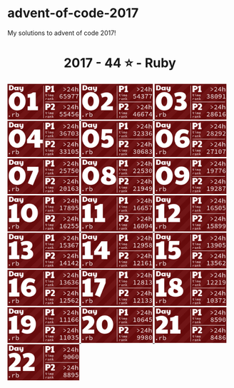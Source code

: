 # advent-of-code-2017

My solutions to advent of code 2017!

<!-- AOC TILES BEGIN -->
<h1 align="center">
  2017 - 44 ⭐ - Ruby
</h1>
<a href="12-01-17/main.rb">
  <img src=".aoc_tiles/tiles/2017/01.png" width="161px">
</a>
<a href="12-02-17/main.rb">
  <img src=".aoc_tiles/tiles/2017/02.png" width="161px">
</a>
<a href="12-03-17/main.rb">
  <img src=".aoc_tiles/tiles/2017/03.png" width="161px">
</a>
<a href="12-04-17/main.rb">
  <img src=".aoc_tiles/tiles/2017/04.png" width="161px">
</a>
<a href="12-05-17/main.rb">
  <img src=".aoc_tiles/tiles/2017/05.png" width="161px">
</a>
<a href="12-06-17/main.rb">
  <img src=".aoc_tiles/tiles/2017/06.png" width="161px">
</a>
<a href="12-07-17/main.rb">
  <img src=".aoc_tiles/tiles/2017/07.png" width="161px">
</a>
<a href="12-08-17/main.rb">
  <img src=".aoc_tiles/tiles/2017/08.png" width="161px">
</a>
<a href="12-09-17/main.rb">
  <img src=".aoc_tiles/tiles/2017/09.png" width="161px">
</a>
<a href="12-10-17/main.rb">
  <img src=".aoc_tiles/tiles/2017/10.png" width="161px">
</a>
<a href="12-11-17/main.rb">
  <img src=".aoc_tiles/tiles/2017/11.png" width="161px">
</a>
<a href="12-12-17/main.rb">
  <img src=".aoc_tiles/tiles/2017/12.png" width="161px">
</a>
<a href="12-13-17/main.rb">
  <img src=".aoc_tiles/tiles/2017/13.png" width="161px">
</a>
<a href="12-14-17/main.rb">
  <img src=".aoc_tiles/tiles/2017/14.png" width="161px">
</a>
<a href="12-15-17/main.rb">
  <img src=".aoc_tiles/tiles/2017/15.png" width="161px">
</a>
<a href="12-16-17/main.rb">
  <img src=".aoc_tiles/tiles/2017/16.png" width="161px">
</a>
<a href="12-17-17/main.rb">
  <img src=".aoc_tiles/tiles/2017/17.png" width="161px">
</a>
<a href="12-18-17/main.rb">
  <img src=".aoc_tiles/tiles/2017/18.png" width="161px">
</a>
<a href="12-19-17/main.rb">
  <img src=".aoc_tiles/tiles/2017/19.png" width="161px">
</a>
<a href="12-20-17/main.rb">
  <img src=".aoc_tiles/tiles/2017/20.png" width="161px">
</a>
<a href="12-21-17/main.rb">
  <img src=".aoc_tiles/tiles/2017/21.png" width="161px">
</a>
<a href="12-22-17/main.rb">
  <img src=".aoc_tiles/tiles/2017/22.png" width="161px">
</a>
<!-- AOC TILES END -->
